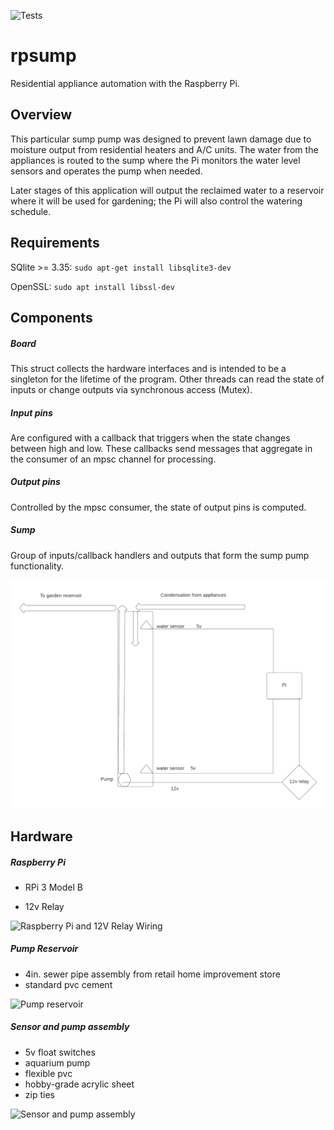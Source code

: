 ![Tests](https://github.com/daveminer/rpsump/actions/workflows/test.yml/badge.svg)

# rpsump

Residential appliance automation with the Raspberry Pi. 

## Overview

This particular sump pump was designed to prevent lawn damage due to moisture output from residential heaters and A/C units. The water from the appliances is routed to the sump where the Pi monitors the water level sensors and operates the pump when needed.

Later stages of this application will output the reclaimed water to a reservoir where it will be used for gardening; the Pi will also control the watering schedule.

## Requirements

SQlite >= 3.35: `sudo apt-get install libsqlite3-dev`

OpenSSL: `sudo apt install libssl-dev`

## Components

##### Board

This struct collects the hardware interfaces and is intended to be a singleton for the lifetime of the program. Other threads can read the state of inputs or change outputs via synchronous access (Mutex).

##### Input pins

Are configured with a callback that triggers when the state changes between high and low. These callbacks send messages that aggregate in the consumer of an mpsc channel for processing.

##### Output pins

Controlled by the mpsc consumer, the state of output pins is computed.

##### Sump

Group of inputs/callback handlers and outputs that form the sump pump functionality.

![Sump pump diagram](./assets/rp_sump.png)

## Hardware

##### Raspberry Pi

- RPi 3 Model B

- 12v Relay

![Raspberry Pi and 12V Relay Wiring](https://drive.google.com/uc?id=1UQZAugLhoaG8qODDQBWJ980w4ulJBQFf)

##### Pump Reservoir

- 4in. sewer pipe assembly from retail home improvement store
- standard pvc cement

![Pump reservoir](https://drive.google.com/uc?id=1n1YzGied9_GeD2SX95VH9Bm8LnP7bPMG)

##### Sensor and pump assembly

- 5v float switches
- aquarium pump
- flexible pvc
- hobby-grade acrylic sheet
- zip ties

![Sensor and pump assembly](https://drive.google.com/uc?id=1mZDRnuOX3855pdJ-EjUzNaiFuBW8YkLJ)
